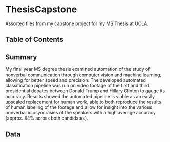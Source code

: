 # ThesisCapstone
Assorted files from my capstone project for my MS Thesis at UCLA.

## Table of Contents

## Summary
My final year MS degree thesis examined automation of the study of nonverbal communication through computer vision and machine learning, allowing for better speed and precision. The developed automated classification pipeline was run on video footage of the first and third presidential debates between Donald Trump and Hillary Clinton to gauge its accuracy. Results showed the automated pipeline is viable as an easily upscaled replacement for human work, able to both reproduce the results of human labeling of the footage and allow for insight into the various nonverbal idiosyncrasies of the speakers with a high average accuracy (approx. 84% across both candidates).

## Data

